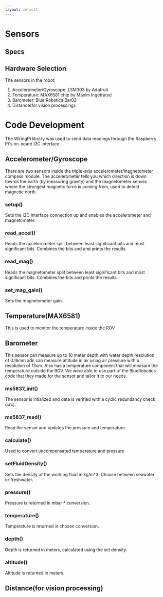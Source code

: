 ```yaml
---
layout: default
---
```


# Sensors
## Specs
## Hardware Selection
The sensors in the robot:
1. Accelerometer/Gyroscope: LSM303 by Adafruit
2. Temperature: MAX6581 chip by Maxim Ingetrated
3. Barometer: Blue Robotics Bar02
4. Distance(for vision processing): 
# Code Development
The WiringPi library was used to send data readings through the Raspberry Pi's on-board I2C interface. 

## Accelerometer/Gyroscope
There are two sensors inside the triple-axis accelerometer/magnetometer compass module. The accelerometer tells you which direction is down towrds the earth (by measuring gravity) and the magnetometer senses where the strongest magnetic force is coming from, used to detect magnetic north.

### setup()
Sets the I2C interface connection up and enables the accelerometer and magnetometer.

### read_accel()
Reads the accelerometer split between least significant bits and most significant bits. Combines the bits and and prints the results.

### read_mag()
Reads the magnetometer split between least significant bits and most significant bits. Combines the bits and prints the results.

### set_mag_gain()
Sets the magnetometer gain.


## Temperature(MAX6581)
This is used to monitor the temperature inside the ROV


## Barometer
This sensor can measure up to 10 meter depth with water depth resolution of 0.16mm adn can measure altitude in air using air pressure with a resolution of 13cm. Also has a temperature component that will measure the temperature outside the ROV.
We were able to use part of the BlueRobotics code that they made for the sensor and talior it to our needs.

### ms5837_init()
The sensor is intialized and data is verified with a cyclic redundancy check (crc).

### ms5837_read()
Read the sensor and updates the pressure and temperature.

### calculate()
Used to convert uncompensated temperature and pressure 

### setFluidDensity()
Sets the density of the working fluid in kg/m^3. Choose between seawater or freshwater.

### pressure()
Pressure is returned in mbar * conversion.

### temperature()
Temperature is returned in chosen conversion.

### depth()
Depth is returned in meters, calculated using the set density.

### altitude()
Altitude is returned in meters.

## Distance(for vision processing)

